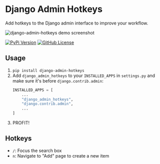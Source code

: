 # Django Admin Hotkeys

Add hotkeys to the Django admin interface to improve your workflow.

![django-admin-hotkeys demo screenshot](https://repository-images.githubusercontent.com/977099141/42f0d207-c575-40d8-adbb-78cd7b795248)

[![PyPi Version](https://img.shields.io/pypi/v/django-admin-hotkeys.svg)](https://pypi.python.org/pypi/django-admin-hotkeys/)
[![GitHub License](https://img.shields.io/github/license/amureki/django-admin-hotkeys)](https://raw.githubusercontent.com/amureki/django-admin-hotkeys/main/LICENSE)

## Usage

1. `pip install django-admin-hotkeys`
2. Add `django_admin_hotkeys` to your `INSTALLED_APPS` in `settings.py` and make sure it's before `django.contrib.admin`:
   ```python
   INSTALLED_APPS = [
       ...
       "django_admin_hotkeys",
       "django.contrib.admin",
       ...
   ]
   ```
3. PROFIT!

## Hotkeys

- `/`: Focus the search box
- `n`: Navigate to "Add" page to create a new item

